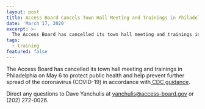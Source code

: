 ```yaml
---
layout: post
title: Access Board Cancels Town Hall Meeting and Trainings in Philadelphia
date: 'March 17, 2020'
excerpt: >-
  The Access Board has cancelled its town hall meeting and trainings in Philadelphia on May 6 to protect public health and help prevent further spread of . . .
tags:
  - training
featured: false
---
```

The Access Board has cancelled its town hall meeting and trainings in Philadelphia on May 6 to protect public health and help prevent further spread of the coronavirus (COVID-19) in accordance with[ CDC guidance](https://www.cdc.gov/coronavirus/2019-ncov/community/large-events/mass-gatherings-ready-for-covid-19.html).

Direct any questions to Dave Yanchulis at [yanchulis@access-board.gov](mailto:yanchulis@access-board.gov) or (202) 272-0026.
